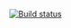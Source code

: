 [![Build status](https://ci.appveyor.com/api/projects/status/ag0u007t66geosc6?svg=true)](https://ci.appveyor.com/project/Irina04041987/hw-pageobjects)
